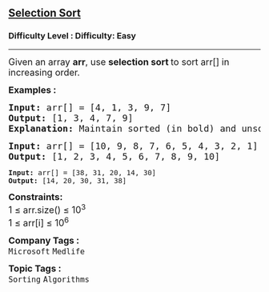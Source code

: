 <h2><a href="https://www.geeksforgeeks.org/problems/selection-sort/1?page=1&difficulty=Easy&status=unsolved&sortBy=submissions">Selection Sort</a></h2><h3>Difficulty Level : Difficulty: Easy</h3><hr><div class="problems_problem_content__Xm_eO"><p><span style="font-size: 18px;">Given an array <strong>arr</strong>, use <strong>selection sort </strong>to sort arr[] in increasing order.</span></p>
<p><strong><span style="font-size: 18px;">Examples :</span></strong></p>
<pre><span style="font-size: 18px;"><strong>Input: </strong>arr[] = [4, 1, 3, 9, 7]</span>
<span style="font-size: 18px;"><strong>Output: </strong>[1, 3, 4, 7, 9]</span>
<span style="font-size: 18px;"><strong>Explanation: </strong>Maintain sorted (in bold) and unsorted subarrays. Select 1. Array becomes <strong>1</strong> 4 3 9 7. Select 3. Array becomes <strong>1 3</strong> 4 9 7. Select 4. Array becomes <strong>1 3 4</strong> 9 7. Select 7. Array becomes <strong>1 3 4 7</strong> 9. Select 9. Array becomes <strong>1 3 4 7 9</strong>.</span></pre>
<pre><span style="font-size: 18px;"><strong>Input: </strong>arr[] = [10, 9, 8, 7, 6, 5, 4, 3, 2, 1]</span>
<span style="font-size: 18px;"><strong>Output: </strong>[1, 2, 3, 4, 5, 6, 7, 8, 9, 10]<br></span></pre>
<pre><strong>Input: </strong>arr[] = [38, 31, 20, 14, 30]
<strong>Output: </strong>[14, 20, 30, 31, 38]</pre>
<p><span style="font-size: 18px;"><strong>Constraints:</strong><br>1 ≤ arr.size() ≤ 10<sup>3<br></sup>1 ≤ arr[i] ≤ 10<sup>6</sup></span></p></div><p><span style=font-size:18px><strong>Company Tags : </strong><br><code>Microsoft</code>&nbsp;<code>Medlife</code>&nbsp;<br><p><span style=font-size:18px><strong>Topic Tags : </strong><br><code>Sorting</code>&nbsp;<code>Algorithms</code>&nbsp;